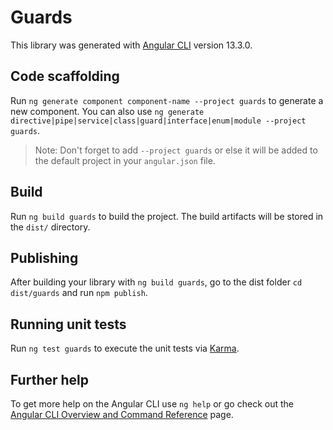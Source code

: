 # Guards

This library was generated with [Angular CLI](https://github.com/angular/angular-cli) version 13.3.0.

## Code scaffolding

Run `ng generate component component-name --project guards` to generate a new component. You can also use `ng generate directive|pipe|service|class|guard|interface|enum|module --project guards`.
> Note: Don't forget to add `--project guards` or else it will be added to the default project in your `angular.json` file. 

## Build

Run `ng build guards` to build the project. The build artifacts will be stored in the `dist/` directory.

## Publishing

After building your library with `ng build guards`, go to the dist folder `cd dist/guards` and run `npm publish`.

## Running unit tests

Run `ng test guards` to execute the unit tests via [Karma](https://karma-runner.github.io).

## Further help

To get more help on the Angular CLI use `ng help` or go check out the [Angular CLI Overview and Command Reference](https://angular.io/cli) page.
